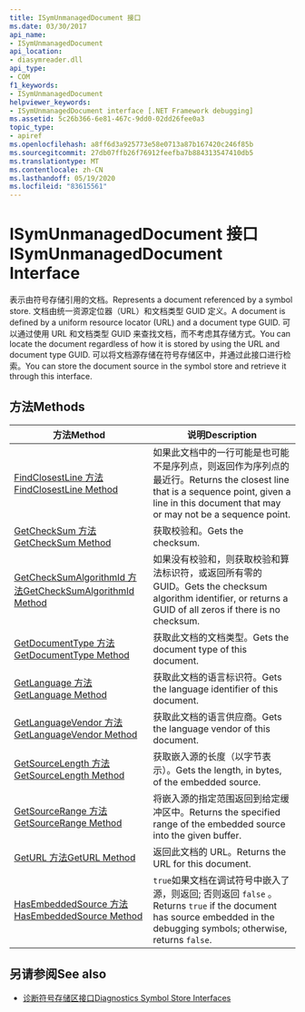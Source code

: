 ```yaml
---
title: ISymUnmanagedDocument 接口
ms.date: 03/30/2017
api_name:
- ISymUnmanagedDocument
api_location:
- diasymreader.dll
api_type:
- COM
f1_keywords:
- ISymUnmanagedDocument
helpviewer_keywords:
- ISymUnmanagedDocument interface [.NET Framework debugging]
ms.assetid: 5c26b366-6e81-467c-9dd0-02dd26fee0a3
topic_type:
- apiref
ms.openlocfilehash: a8ff6d3a925773e58e0713a87b167420c246f85b
ms.sourcegitcommit: 27db07ffb26f76912feefba7b884313547410db5
ms.translationtype: MT
ms.contentlocale: zh-CN
ms.lasthandoff: 05/19/2020
ms.locfileid: "83615561"
---
```

# <a name="isymunmanageddocument-interface"></a><span data-ttu-id="5f65e-102">ISymUnmanagedDocument 接口</span><span class="sxs-lookup"><span data-stu-id="5f65e-102">ISymUnmanagedDocument Interface</span></span>
<span data-ttu-id="5f65e-103">表示由符号存储引用的文档。</span><span class="sxs-lookup"><span data-stu-id="5f65e-103">Represents a document referenced by a symbol store.</span></span> <span data-ttu-id="5f65e-104">文档由统一资源定位器（URL）和文档类型 GUID 定义。</span><span class="sxs-lookup"><span data-stu-id="5f65e-104">A document is defined by a uniform resource locator (URL) and a document type GUID.</span></span> <span data-ttu-id="5f65e-105">可以通过使用 URL 和文档类型 GUID 来查找文档，而不考虑其存储方式。</span><span class="sxs-lookup"><span data-stu-id="5f65e-105">You can locate the document regardless of how it is stored by using the URL and document type GUID.</span></span> <span data-ttu-id="5f65e-106">可以将文档源存储在符号存储区中，并通过此接口进行检索。</span><span class="sxs-lookup"><span data-stu-id="5f65e-106">You can store the document source in the symbol store and retrieve it through this interface.</span></span>  
  
## <a name="methods"></a><span data-ttu-id="5f65e-107">方法</span><span class="sxs-lookup"><span data-stu-id="5f65e-107">Methods</span></span>  
  
|<span data-ttu-id="5f65e-108">方法</span><span class="sxs-lookup"><span data-stu-id="5f65e-108">Method</span></span>|<span data-ttu-id="5f65e-109">说明</span><span class="sxs-lookup"><span data-stu-id="5f65e-109">Description</span></span>|  
|------------|-----------------|  
|[<span data-ttu-id="5f65e-110">FindClosestLine 方法</span><span class="sxs-lookup"><span data-stu-id="5f65e-110">FindClosestLine Method</span></span>](isymunmanageddocument-findclosestline-method.md)|<span data-ttu-id="5f65e-111">如果此文档中的一行可能是也可能不是序列点，则返回作为序列点的最近行。</span><span class="sxs-lookup"><span data-stu-id="5f65e-111">Returns the closest line that is a sequence point, given a line in this document that may or may not be a sequence point.</span></span>|  
|[<span data-ttu-id="5f65e-112">GetCheckSum 方法</span><span class="sxs-lookup"><span data-stu-id="5f65e-112">GetCheckSum Method</span></span>](isymunmanageddocument-getchecksum-method.md)|<span data-ttu-id="5f65e-113">获取校验和。</span><span class="sxs-lookup"><span data-stu-id="5f65e-113">Gets the checksum.</span></span>|  
|[<span data-ttu-id="5f65e-114">GetCheckSumAlgorithmId 方法</span><span class="sxs-lookup"><span data-stu-id="5f65e-114">GetCheckSumAlgorithmId Method</span></span>](isymunmanageddocument-getchecksumalgorithmid-method.md)|<span data-ttu-id="5f65e-115">如果没有校验和，则获取校验和算法标识符，或返回所有零的 GUID。</span><span class="sxs-lookup"><span data-stu-id="5f65e-115">Gets the checksum algorithm identifier, or returns a GUID of all zeros if there is no checksum.</span></span>|  
|[<span data-ttu-id="5f65e-116">GetDocumentType 方法</span><span class="sxs-lookup"><span data-stu-id="5f65e-116">GetDocumentType Method</span></span>](isymunmanageddocument-getdocumenttype-method.md)|<span data-ttu-id="5f65e-117">获取此文档的文档类型。</span><span class="sxs-lookup"><span data-stu-id="5f65e-117">Gets the document type of this document.</span></span>|  
|[<span data-ttu-id="5f65e-118">GetLanguage 方法</span><span class="sxs-lookup"><span data-stu-id="5f65e-118">GetLanguage Method</span></span>](isymunmanageddocument-getlanguage-method.md)|<span data-ttu-id="5f65e-119">获取此文档的语言标识符。</span><span class="sxs-lookup"><span data-stu-id="5f65e-119">Gets the language identifier of this document.</span></span>|  
|[<span data-ttu-id="5f65e-120">GetLanguageVendor 方法</span><span class="sxs-lookup"><span data-stu-id="5f65e-120">GetLanguageVendor Method</span></span>](isymunmanageddocument-getlanguagevendor-method.md)|<span data-ttu-id="5f65e-121">获取此文档的语言供应商。</span><span class="sxs-lookup"><span data-stu-id="5f65e-121">Gets the language vendor of this document.</span></span>|  
|[<span data-ttu-id="5f65e-122">GetSourceLength 方法</span><span class="sxs-lookup"><span data-stu-id="5f65e-122">GetSourceLength Method</span></span>](isymunmanageddocument-getsourcelength-method.md)|<span data-ttu-id="5f65e-123">获取嵌入源的长度（以字节表示）。</span><span class="sxs-lookup"><span data-stu-id="5f65e-123">Gets the length, in bytes, of the embedded source.</span></span>|  
|[<span data-ttu-id="5f65e-124">GetSourceRange 方法</span><span class="sxs-lookup"><span data-stu-id="5f65e-124">GetSourceRange Method</span></span>](isymunmanageddocument-getsourcerange-method.md)|<span data-ttu-id="5f65e-125">将嵌入源的指定范围返回到给定缓冲区中。</span><span class="sxs-lookup"><span data-stu-id="5f65e-125">Returns the specified range of the embedded source into the given buffer.</span></span>|  
|[<span data-ttu-id="5f65e-126">GetURL 方法</span><span class="sxs-lookup"><span data-stu-id="5f65e-126">GetURL Method</span></span>](isymunmanageddocument-geturl-method.md)|<span data-ttu-id="5f65e-127">返回此文档的 URL。</span><span class="sxs-lookup"><span data-stu-id="5f65e-127">Returns the URL for this document.</span></span>|  
|[<span data-ttu-id="5f65e-128">HasEmbeddedSource 方法</span><span class="sxs-lookup"><span data-stu-id="5f65e-128">HasEmbeddedSource Method</span></span>](isymunmanageddocument-hasembeddedsource-method.md)|<span data-ttu-id="5f65e-129">`true`如果文档在调试符号中嵌入了源，则返回; 否则返回 `false` 。</span><span class="sxs-lookup"><span data-stu-id="5f65e-129">Returns `true` if the document has source embedded in the debugging symbols; otherwise, returns `false`.</span></span>|  
  
## <a name="see-also"></a><span data-ttu-id="5f65e-130">另请参阅</span><span class="sxs-lookup"><span data-stu-id="5f65e-130">See also</span></span>

- [<span data-ttu-id="5f65e-131">诊断符号存储区接口</span><span class="sxs-lookup"><span data-stu-id="5f65e-131">Diagnostics Symbol Store Interfaces</span></span>](diagnostics-symbol-store-interfaces.md)
